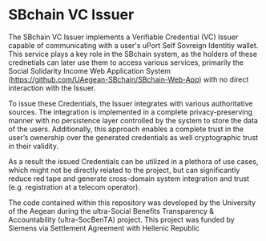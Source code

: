 # SBchain VC Issuer

The SBchain VC Issuer implements a Verifiable Credential (VC) Issuer capable of communicating with a user's uPort Self Sovreign Identitiy wallet. This service  plays a key role in the SBchain system, as the holders of these crednetials can later use them to access various services, primarily the Social Solidarity Income Web Application System (https://github.com/UAegean-SBchain/SBchain-Web-App) with no direct interaction with the Issuer. 

To issue these Credentials, the Issuer integrates with various authoritative sources. The integration is implemented in a complete privacy-preserving manner with no persistence layer controlled by the system to store the data of the users. Additionally, this approach enables a complete trust in the user’s ownership over the generated credentials as well cryptographic trust in their validity. 

As a result the issued Credentials can be utilized in a plethora of use cases, which might not be directly  related to the project, but can significantly reduce red tape and generate cross-domain system integration and trust (e.g. registration at a telecom operator). 

The code contained within this repository was developed by the University of the Aegean during the ultra-Social Benefits Transparency & Accountability (ultra-SocBenTΑ) project. This project was funded by Siemens via Settlement Agreement with Hellenic Republic